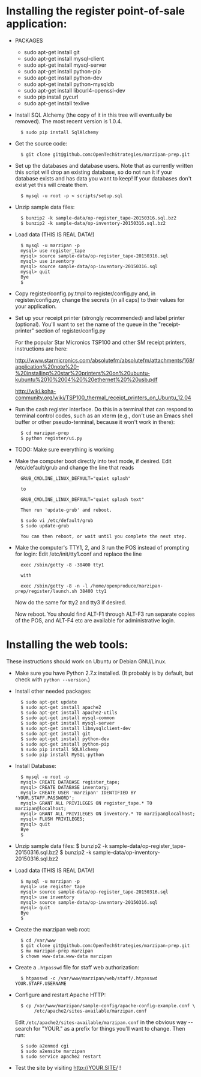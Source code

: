 # Installing the register point-of-sale application:

* PACKAGES  
  - sudo apt-get install git  
  - sudo apt-get install mysql-client  
  - sudo apt-get install mysql-server  
  - sudo apt-get install python-pip  
  - sudo apt-get install python-dev  
  - sudo apt-get install python-mysqldb  
  - sudo apt-get install libcurl4-openssl-dev  
  - sudo pip install pycurl  
  - sudo apt-get install texlive  


* Install SQL Alchemy (the copy of it in this tree will eventually be
  removed).  The most recent version is 1.0.4.

        $ sudo pip install SqlAlchemy

* Get the source code:

        $ git clone git@github.com:OpenTechStrategies/marzipan-prep.git

* Set up the databases and database users.  Note that as currently written this script will drop an existing database, so do not run it if your database exists and has data you want to keep!  If your databases don't exist yet this will create them.

        $ mysql -u root -p < scripts/setup.sql

* Unzip sample data files:

        $ bunzip2 -k sample-data/op-register_tape-20150316.sql.bz2
        $ bunzip2 -k sample-data/op-inventory-20150316.sql.bz2

* Load data (THIS IS REAL DATA!)

        $ mysql -u marzipan -p
        mysql> use register_tape
        mysql> source sample-data/op-register_tape-20150316.sql
        mysql> use inventory
        mysql> source sample-data/op-inventory-20150316.sql
        mysql> quit
        Bye
        $ 

* Copy register/config.py.tmpl to register/config.py and, in register/config.py, change the secrets (in all caps) to their values for your application.

* Set up your receipt printer (strongly recommended) and label printer (optional).  You'll want to set the name of the queue in the "receipt-printer" section of register/config.py

  For the popular Star Micronics TSP100 and other SM receipt printers, instructions are here:

  http://www.starmicronics.com/absolutefm/absolutefm/attachments/168/application%20note%20-%20installing%20star%20printers%20on%20ubuntu-kubuntu%2010%2004%20%20ethernet%20%20usb.pdf

  http://wiki.koha-community.org/wiki/TSP100_thermal_receipt_printers_on_Ubuntu_12.04

* Run the cash register interface.  Do this in a terminal that can
  respond to terminal control codes, such as an xterm (e.g., don't use
  an Emacs shell buffer or other pseudo-terminal, because it won't
  work in there):

        $ cd marzipan-prep
        $ python register/ui.py

* TODO: Make sure everything is working

* Make the computer boot directly into text mode, if desired.  Edit
  /etc/default/grub and change the line that reads
  
        GRUB_CMDLINE_LINUX_DEFAULT="quiet splash"

        to

        GRUB_CMDLINE_LINUX_DEFAULT="quiet splash text"

        Then run 'update-grub' and reboot.
 
        $ sudo vi /etc/default/grub
        $ sudo update-grub

        You can then reboot, or wait until you complete the next step.

* Make the computer's TTY1, 2, and 3 run the POS instead of prompting for
  login:  Edit /etc/init/tty1.conf and replace the line

        exec /sbin/getty -8 -38400 tty1

        with

        exec /sbin/getty -8 -n -l /home/openproduce/marzipan-prep/register/launch.sh 38400 tty1

  Now do the same for tty2 and tty3 if desired.

  Now reboot.  You should find ALT-F1 through ALT-F3 run separate copies of
  the POS, and ALT-F4 etc are available for administrative login.

# Installing the web tools:

  These instructions should work on Ubuntu or Debian GNU/Linux.

* Make sure you have Python 2.7.x installed.
  (It probably is by default, but check with `python --version`.)

* Install other needed packages:

        $ sudo apt-get update
        $ sudo apt-get install apache2
        $ sudo apt-get install apache2-utils
        $ sudo apt-get install mysql-common
        $ sudo apt-get install mysql-server
        $ sudo apt-get install libmysqlclient-dev
        $ sudo apt-get install git
        $ sudo apt-get install python-dev
        $ sudo apt-get install python-pip
        $ sudo pip install SQLAlchemy
        $ sudo pip install MySQL-python

* Install Database:

        $ mysql -u root -p
        mysql> CREATE DATABASE register_tape;
        mysql> CREATE DATABASE inventory;
        mysql> CREATE USER 'marzipan' IDENTIFIED BY 'YOUR.STAFF.PASSWORD';
        mysql> GRANT ALL PRIVILEGES ON register_tape.* TO marzipan@localhost;
        mysql> GRANT ALL PRIVILEGES ON inventory.* TO marzipan@localhost;
        mysql> FLUSH PRIVILEGES;
        mysql> quit
        Bye
        $ 

* Unzip sample data files:
        $ bunzip2 -k sample-data/op-register_tape-20150316.sql.bz2
        $ bunzip2 -k sample-data/op-inventory-20150316.sql.bz2

* Load data (THIS IS REAL DATA!)

        $ mysql -u marzipan -p
        mysql> use register_tape
        mysql> source sample-data/op-register_tape-20150316.sql
        mysql> use inventory
        mysql> source sample-data/op-inventory-20150316.sql
        mysql> quit
        Bye
        $ 


* Create the marzipan web root:

        $ cd /var/www
        $ git clone git@github.com:OpenTechStrategies/marzipan-prep.git
        $ mv marzipan-prep marzipan
        $ chown www-data.www-data marzipan

* Create a `.htpasswd` file for staff web authorization:

        $ htpasswd -c /var/www/marzipan/web/staff/.htpasswd YOUR.STAFF.USERNAME

* Configure and restart Apache HTTP:

        $ cp /var/www/marzipan/sample-config/apache-config-example.conf \
             /etc/apache2/sites-available/marzipan.conf

  Edit `/etc/apache2/sites-available/marzipan.conf` in the obvious way
  -- search for "YOUR." as a prefix for things you'll want to change.
  Then run:

        $ sudo a2enmod cgi
        $ sudo a2ensite marzipan
        $ sudo service apache2 restart

* Test the site by visiting http://YOUR.SITE/ !

